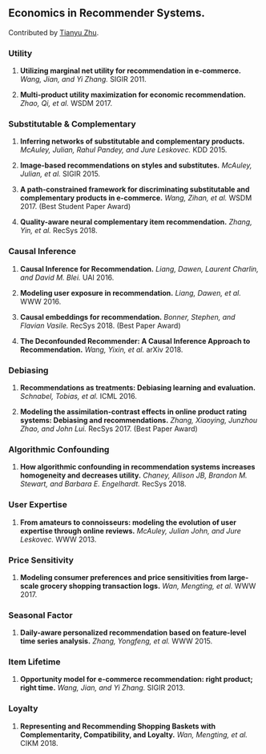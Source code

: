 ## Economics in Recommender Systems.

Contributed by [Tianyu Zhu](https://github.com/zhuty16).

### Utility

1. **Utilizing marginal net utility for recommendation in e-commerce.**
*Wang, Jian, and Yi Zhang.* SIGIR 2011.

1. **Multi-product utility maximization for economic recommendation.**
*Zhao, Qi, et al.* WSDM 2017.

### Substitutable & Complementary

1. **Inferring networks of substitutable and complementary products.**
*McAuley, Julian, Rahul Pandey, and Jure Leskovec.* KDD 2015.

1. **Image-based recommendations on styles and substitutes.**
*McAuley, Julian, et al.* SIGIR 2015.

1. **A path-constrained framework for discriminating substitutable and complementary products in e-commerce.**
*Wang, Zihan, et al.* WSDM 2017. (Best Student Paper Award)

1. **Quality-aware neural complementary item recommendation.**
*Zhang, Yin, et al.* RecSys 2018.

### Causal Inference

1. **Causal Inference for Recommendation.**
*Liang, Dawen, Laurent Charlin, and David M. Blei.* UAI 2016.

1. **Modeling user exposure in recommendation.**
*Liang, Dawen, et al.* WWW 2016.

1. **Causal embeddings for recommendation.**
*Bonner, Stephen, and Flavian Vasile.* RecSys 2018. (Best Paper Award)

1. **The Deconfounded Recommender: A Causal Inference Approach to Recommendation.**
*Wang, Yixin, et al.* arXiv 2018.

### Debiasing

1. **Recommendations as treatments: Debiasing learning and evaluation.**
*Schnabel, Tobias, et al.* ICML 2016.

1. **Modeling the assimilation-contrast effects in online product rating systems: Debiasing and recommendations.**
*Zhang, Xiaoying, Junzhou Zhao, and John Lui.* RecSys 2017. (Best Paper Award)

### Algorithmic Confounding

1. **How algorithmic confounding in recommendation systems increases homogeneity and decreases utility.**
*Chaney, Allison JB, Brandon M. Stewart, and Barbara E. Engelhardt.* RecSys 2018.

### User Expertise

1. **From amateurs to connoisseurs: modeling the evolution of user expertise through online reviews.**
*McAuley, Julian John, and Jure Leskovec.* WWW 2013.

### Price Sensitivity

1. **Modeling consumer preferences and price sensitivities from large-scale grocery shopping transaction logs.**
*Wan, Mengting, et al.* WWW 2017.

### Seasonal Factor

1. **Daily-aware personalized recommendation based on feature-level time series analysis.**
*Zhang, Yongfeng, et al.* WWW 2015.


### Item Lifetime

1. **Opportunity model for e-commerce recommendation: right product; right time.**
*Wang, Jian, and Yi Zhang.* SIGIR 2013.

### Loyalty

1. **Representing and Recommending Shopping Baskets with Complementarity, Compatibility, and Loyalty.**
*Wan, Mengting, et al.* CIKM 2018.
